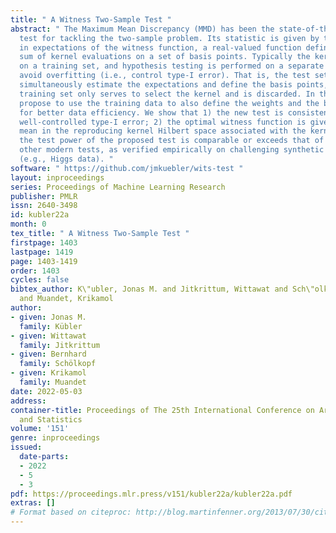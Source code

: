 ```yaml
---
title: " A Witness Two-Sample Test "
abstract: " The Maximum Mean Discrepancy (MMD) has been the state-of-the-art nonparametric
  test for tackling the two-sample problem. Its statistic is given by the difference
  in expectations of the witness function, a real-valued function defined as a weighted
  sum of kernel evaluations on a set of basis points. Typically the kernel is optimized
  on a training set, and hypothesis testing is performed on a separate test set to
  avoid overfitting (i.e., control type-I error). That is, the test set is used to
  simultaneously estimate the expectations and define the basis points, while the
  training set only serves to select the kernel and is discarded. In this work, we
  propose to use the training data to also define the weights and the basis points
  for better data efficiency. We show that 1) the new test is consistent and has a
  well-controlled type-I error; 2) the optimal witness function is given by a precision-weighted
  mean in the reproducing kernel Hilbert space associated with the kernel; and 3)
  the test power of the proposed test is comparable or exceeds that of the MMD and
  other modern tests, as verified empirically on challenging synthetic and real problems
  (e.g., Higgs data). "
software: " https://github.com/jmkuebler/wits-test "
layout: inproceedings
series: Proceedings of Machine Learning Research
publisher: PMLR
issn: 2640-3498
id: kubler22a
month: 0
tex_title: " A Witness Two-Sample Test "
firstpage: 1403
lastpage: 1419
page: 1403-1419
order: 1403
cycles: false
bibtex_author: K\"ubler, Jonas M. and Jitkrittum, Wittawat and Sch\"olkopf, Bernhard
  and Muandet, Krikamol
author:
- given: Jonas M.
  family: Kübler
- given: Wittawat
  family: Jitkrittum
- given: Bernhard
  family: Schölkopf
- given: Krikamol
  family: Muandet
date: 2022-05-03
address:
container-title: Proceedings of The 25th International Conference on Artificial Intelligence
  and Statistics
volume: '151'
genre: inproceedings
issued:
  date-parts:
  - 2022
  - 5
  - 3
pdf: https://proceedings.mlr.press/v151/kubler22a/kubler22a.pdf
extras: []
# Format based on citeproc: http://blog.martinfenner.org/2013/07/30/citeproc-yaml-for-bibliographies/
---
```

